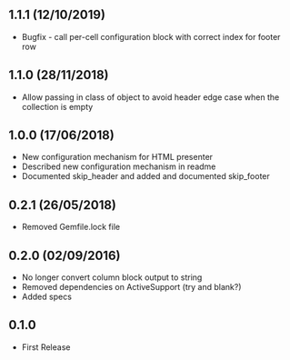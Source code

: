 ## 1.1.1 (12/10/2019)

* Bugfix - call per-cell configuration block with correct index for footer row

## 1.1.0 (28/11/2018)

* Allow passing in class of object to avoid header edge case when the collection is empty

## 1.0.0 (17/06/2018)

* New configuration mechanism for HTML presenter
* Described new configuration mechanism in readme
* Documented skip_header and added and documented skip_footer

## 0.2.1 (26/05/2018)

* Removed Gemfile.lock file

## 0.2.0 (02/09/2016)

* No longer convert column block output to string
* Removed dependencies on ActiveSupport (try and blank?)
* Added specs

## 0.1.0

* First Release
